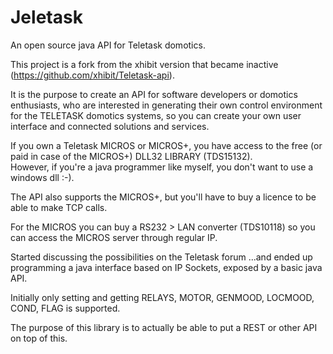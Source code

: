 # Jeletask

An open source java API for Teletask domotics.

This project is a fork from the xhibit version that became inactive (https://github.com/xhibit/Teletask-api).

It is the purpose to create an API for software developers or domotics enthusiasts, who are interested in generating their own control environment for the TELETASK domotics systems, so you can create your own user interface and connected solutions and services.

If you own a Teletask MICROS or MICROS+, you have access to the free (or paid in case of the MICROS+) DLL32 LIBRARY (TDS15132).  
However, if you're a java programmer like myself, you don't want to use a windows dll :-).

The API also supports the MICROS+, but you'll have to buy a licence to be able to make TCP calls.

For the MICROS you can buy a RS232 > LAN converter (TDS10118) so you can access the MICROS server through regular IP.

Started discussing the possibilities on the Teletask forum
...and ended up programming a java interface based on IP Sockets, exposed by a basic java API.

Initially only setting and getting RELAYS, MOTOR, GENMOOD, LOCMOOD, COND, FLAG is supported.

The purpose of this library is to actually be able to put a REST or other API on top of this.